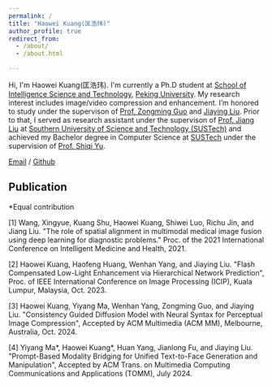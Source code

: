 ```yaml
---
permalink: /
title: "Haowei Kuang(匡浩玮)"
author_profile: true
redirect_from: 
  - /about/
  - /about.html

---
```


Hi, I'm Haowei Kuang(匡浩玮). I'm currently a Ph.D student at [School of Intelligence Science and Technology](https://sai.pku.edu.cn/), [Peking University](https://www.pku.edu.cn/). My research interest includes image/video compression and enhancement. I’m honored to study under the supervison of [Prof. Zongming Guo](https://www.wict.pku.edu.cn/vip/yjscy/jzg/234256.htm) and [Jiaying Liu](http://39.96.165.147/people/liujiaying.html). Prior to that, I served as research assistant under the supervison of [Prof. Jiang Liu](https://faculty.sustech.edu.cn/?tagid=liuj&iscss=1&snapid=1&orderby=date&go=1) at [Southern University of Science and Technology (SUSTech)](https://sustech.edu.cn/en/) and achieved my Bachelor degree in Computer Science at [SUSTech](https://sustech.edu.cn/en/) under the supervision of [Prof. Shiqi Yu](https://faculty.sustech.edu.cn/?tagid=yusq&iscss=1&snapid=1&orderby=date&go=1).



[Email](mailto:kuanghw@stu.pku.edu.cn) / [Github](https://github.com/EllisonKuang)

Publication
------
*Equal contribution

[1] Wang, Xingyue, Kuang Shu, Haowei Kuang, Shiwei Luo, Richu Jin, and Jiang Liu. "The role of spatial alignment in multimodal medical image fusion using deep learning for diagnostic problems." Proc. of the 2021 International Conference on Intelligent Medicine and Health, 2021.

[2] Haowei Kuang, Haofeng Huang, Wenhan Yang, and Jiaying Liu. "Flash Compensated Low-Light Enhancement via Hierarchical Network Prediction", Proc. of IEEE International Conference on Image Processing (ICIP), Kuala Lumpur, Malaysia, Oct. 2023.

[3] Haowei Kuang, Yiyang Ma, Wenhan Yang, Zongming Guo, and Jiaying Liu. "Consistency Guided Diffusion Model with Neural Syntax for Perceptual Image Compression", Accepted by ACM Multimedia (ACM MM), Melbourne, Australia, Oct. 2024.

[4] Yiyang Ma*, Haowei Kuang*, Huan Yang, Jianlong Fu, and Jiaying Liu. "Prompt-Based Modality Bridging for Unified Text-to-Face Generation and Manipulation", Accepted by ACM Trans. on Multimedia Computing Communications and Applications (TOMM), July 2024.
